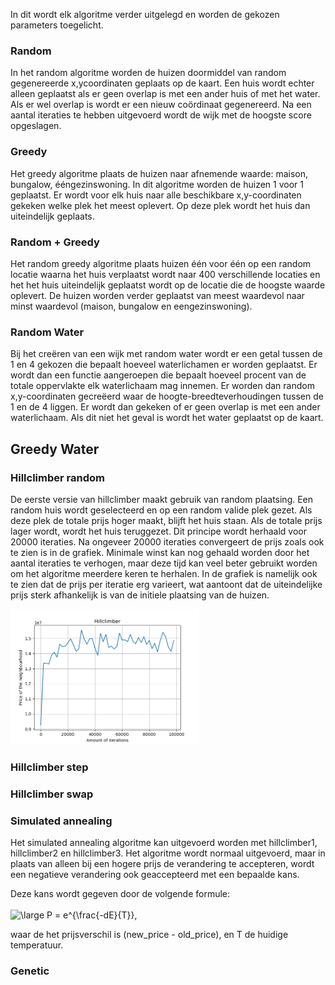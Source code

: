 In dit wordt elk algoritme verder uitgelegd en worden de gekozen parameters toegelicht.

### Random
In het random algoritme worden de huizen doormiddel van random gegenereerde x,ycoordinaten geplaats op de kaart. Een huis wordt echter alleen geplaatst als er geen overlap is met een ander huis of met het water. Als er wel overlap is wordt er een nieuw coördinaat gegenereerd. Na een aantal iteraties te hebben uitgevoerd wordt de wijk met de hoogste score opgeslagen.

### Greedy
Het greedy algoritme plaats de huizen naar afnemende waarde: maison, bungalow, ééngezinswoning. In dit algoritme worden de huizen 1 voor 1 geplaatst. Er wordt voor elk huis naar alle beschikbare x,y-coordinaten gekeken welke plek het meest oplevert. Op deze plek wordt het huis dan uiteindelijk geplaats.

### Random + Greedy
Het random greedy algoritme plaats huizen één voor één op een random locatie waarna het huis verplaatst wordt naar 400 verschillende locaties en het het huis uiteindelijk geplaatst wordt op de locatie die de hoogste waarde oplevert. De huizen worden verder geplaatst van meest waardevol naar minst waardevol (maison, bungalow en eengezinswoning).

### Random Water
Bij het creëren van een wijk met random water wordt er een getal tussen de 1 en 4 gekozen die bepaalt hoeveel waterlichamen er worden geplaatst. Er wordt dan een functie aangeroepen die bepaalt hoeveel procent van de totale oppervlakte elk waterlichaam mag innemen. Er worden dan random x,y-coordinaten gecreëerd waar de hoogte-breedteverhoudingen tussen de 1 en de 4 liggen. Er wordt dan gekeken of er geen overlap is met een ander waterlichaam. Als dit niet het geval is wordt het water geplaatst op de kaart.

## Greedy Water

### Hillclimber random
De eerste versie van hillclimber maakt gebruik van random plaatsing. Een random huis wordt geselecteerd en op een random valide plek gezet. Als deze plek de totale prijs hoger maakt, blijft het huis staan. Als de totale prijs lager wordt, wordt het huis teruggezet. Dit principe wordt herhaald voor 20000 iteraties. Na ongeveer 20000 iteraties convergeert de prijs zoals ook te zien is in de grafiek. Minimale winst kan nog gehaald worden door het aantal iteraties te verhogen, maar deze tijd kan veel beter gebruikt worden om het algoritme meerdere keren te herhalen. In de grafiek is namelijk ook te zien dat de prijs per iteratie erg varieert, wat aantoont dat de uiteindelijke prijs sterk afhankelijk is van de initiele plaatsing van de huizen.

<img src="../../docs/images/hillclimber1.png" width=60%> 

### Hillclimber step

### Hillclimber swap

### Simulated annealing
Het simulated annealing algoritme kan uitgevoerd worden met hillclimber1, hillclimber2 en hillclimber3. Het algoritme wordt normaal uitgevoerd, maar in plaats van alleen bij een hogere prijs de verandering te accepteren, wordt een negatieve verandering ook geaccepteerd met een bepaalde kans.


Deze kans wordt gegeven door de volgende formule:<br><br>
<img src="https://latex.codecogs.com/gif.latex?\dpi{150}&space;\large&space;P&space;=&space;e^{\frac{-dE}{T}}" title="\large P = e^{\frac{-dE}{T}}" />,

waar de het prijsverschil is (new_price - old_price), en T de huidige temperatuur. 


### Genetic
